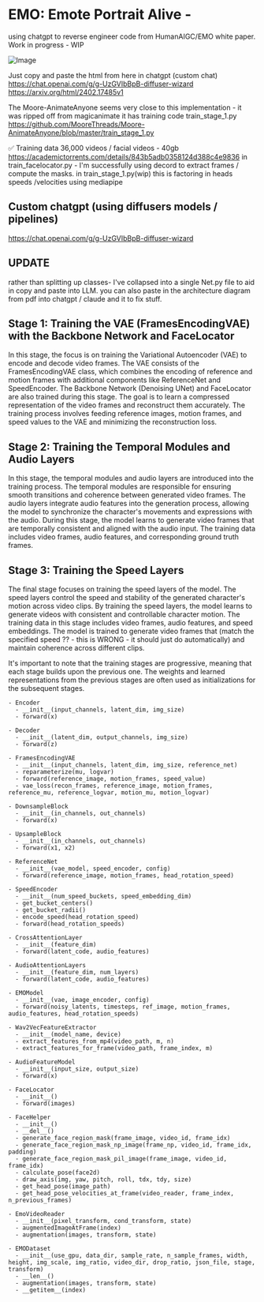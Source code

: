 

# EMO: Emote Portrait Alive - 
using chatgpt to reverse engineer code from HumanAIGC/EMO white paper. Work in progress - WIP



![Image](https://github.com/johndpope/Emote-hack/assets/289994/0d758a3a-841f-4849-b58c-439dda05c9a7)


Just copy and paste the html from here in chatgpt (custom chat)
https://chat.openai.com/g/g-UzGVIbBpB-diffuser-wizard
https://arxiv.org/html/2402.17485v1


The Moore-AnimateAnyone seems very close to this implementation - it was ripped off from magicanimate
it has training code train_stage_1.py
https://github.com/MooreThreads/Moore-AnimateAnyone/blob/master/train_stage_1.py



✅  Training data 36,000 videos / facial videos - 40gb
https://academictorrents.com/details/843b5adb0358124d388c4e9836
in train_facelocator.py - I'm successfully using decord to extract frames / compute the masks.
in train_stage_1.py(wip) this is factoring in heads speeds /velocities using mediapipe 



## Custom chatgpt (using diffusers models / pipelines)
https://chat.openai.com/g/g-UzGVIbBpB-diffuser-wizard



## UPDATE
rather than splitting up classes- I've collapsed into a single Net.py file 
to aid in copy and paste into LLM. 
you can  also paste in the architecture diagram from pdf into chatgpt / claude and it to fix stuff.


## Stage 1: Training the VAE (FramesEncodingVAE) with the Backbone Network and FaceLocator

In this stage, the focus is on training the Variational Autoencoder (VAE) to encode and decode video frames.
The VAE consists of the FramesEncodingVAE class, which combines the encoding of reference and motion frames with additional components like ReferenceNet and SpeedEncoder.
The Backbone Network (Denoising UNet) and FaceLocator are also trained during this stage.
The goal is to learn a compressed representation of the video frames and reconstruct them accurately.
The training process involves feeding reference images, motion frames, and speed values to the VAE and minimizing the reconstruction loss.
## Stage 2: Training the Temporal Modules and Audio Layers
In this stage, the temporal modules and audio layers are introduced into the training process.
The temporal modules are responsible for ensuring smooth transitions and coherence between generated video frames.
The audio layers integrate audio features into the generation process, allowing the model to synchronize the character's movements and expressions with the audio.
During this stage, the model learns to generate video frames that are temporally consistent and aligned with the audio input.
The training data includes video frames, audio features, and corresponding ground truth frames.

## Stage 3: Training the Speed Layers

The final stage focuses on training the speed layers of the model.
The speed layers control the speed and stability of the generated character's motion across video clips.
By training the speed layers, the model learns to generate videos with consistent and controllable character motion.
The training data in this stage includes video frames, audio features, and speed embeddings.
The model is trained to generate video frames that (match the specified speed ?? - this is WRONG - it should just do automatically) and maintain coherence across different clips.


It's important to note that the training stages are progressive, meaning that each stage builds upon the previous one. The weights and learned representations from the previous stages are often used as initializations for the subsequent stages.



```
- Encoder
  - __init__(input_channels, latent_dim, img_size)
  - forward(x)

- Decoder
  - __init__(latent_dim, output_channels, img_size)
  - forward(z)

- FramesEncodingVAE
  - __init__(input_channels, latent_dim, img_size, reference_net)
  - reparameterize(mu, logvar)
  - forward(reference_image, motion_frames, speed_value)
  - vae_loss(recon_frames, reference_image, motion_frames, reference_mu, reference_logvar, motion_mu, motion_logvar)

- DownsampleBlock
  - __init__(in_channels, out_channels)
  - forward(x)

- UpsampleBlock
  - __init__(in_channels, out_channels)
  - forward(x1, x2)

- ReferenceNet
  - __init__(vae_model, speed_encoder, config)
  - forward(reference_image, motion_frames, head_rotation_speed)

- SpeedEncoder
  - __init__(num_speed_buckets, speed_embedding_dim)
  - get_bucket_centers()
  - get_bucket_radii()
  - encode_speed(head_rotation_speed)
  - forward(head_rotation_speeds)

- CrossAttentionLayer
  - __init__(feature_dim)
  - forward(latent_code, audio_features)

- AudioAttentionLayers
  - __init__(feature_dim, num_layers)
  - forward(latent_code, audio_features)

- EMOModel
  - __init__(vae, image_encoder, config)
  - forward(noisy_latents, timesteps, ref_image, motion_frames, audio_features, head_rotation_speeds)

- Wav2VecFeatureExtractor
  - __init__(model_name, device)
  - extract_features_from_mp4(video_path, m, n)
  - extract_features_for_frame(video_path, frame_index, m)

- AudioFeatureModel
  - __init__(input_size, output_size)
  - forward(x)

- FaceLocator
  - __init__()
  - forward(images)

- FaceHelper
  - __init__()
  - __del__()
  - generate_face_region_mask(frame_image, video_id, frame_idx)
  - generate_face_region_mask_np_image(frame_np, video_id, frame_idx, padding)
  - generate_face_region_mask_pil_image(frame_image, video_id, frame_idx)
  - calculate_pose(face2d)
  - draw_axis(img, yaw, pitch, roll, tdx, tdy, size)
  - get_head_pose(image_path)
  - get_head_pose_velocities_at_frame(video_reader, frame_index, n_previous_frames)

- EmoVideoReader
  - __init__(pixel_transform, cond_transform, state)
  - augmentedImageAtFrame(index)
  - augmentation(images, transform, state)

- EMODataset
  - __init__(use_gpu, data_dir, sample_rate, n_sample_frames, width, height, img_scale, img_ratio, video_dir, drop_ratio, json_file, stage, transform)
  - __len__()
  - augmentation(images, transform, state)
  - __getitem__(index)

  ```